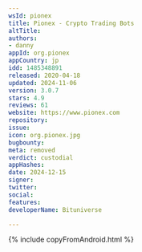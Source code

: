 ```yaml
---
wsId: pionex
title: Pionex - Crypto Trading Bots
altTitle: 
authors:
- danny
appId: org.pionex
appCountry: jp
idd: 1485348891
released: 2020-04-18
updated: 2024-11-06
version: 3.0.7
stars: 4.9
reviews: 61
website: https://www.pionex.com
repository: 
issue: 
icon: org.pionex.jpg
bugbounty: 
meta: removed
verdict: custodial
appHashes: 
date: 2024-12-15
signer: 
twitter: 
social: 
features: 
developerName: Bituniverse

---
```


{% include copyFromAndroid.html %}
